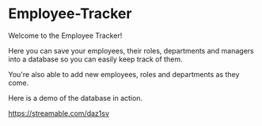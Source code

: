 # Employee-Tracker

Welcome to the Employee Tracker!


Here you can save your employees, their roles, departments and managers into a database so you can easily keep track of them.


You're also able to add new employees, roles and departments as they come.

Here is a demo of the database in action.

https://streamable.com/daz1sv